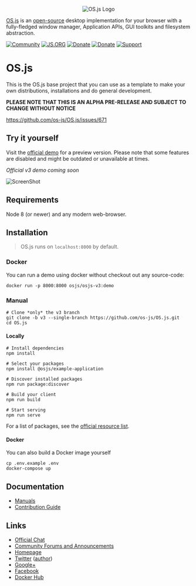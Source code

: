 <p align="center">
  <img alt="OS.js Logo" src="https://raw.githubusercontent.com/os-js/gfx/master/logo-big.png" />
</p>

[OS.js](https://www.os-js.org/) is an [open-source](https://raw.githubusercontent.com/os-js/OS.js/master/LICENSE) desktop implementation for your browser with a fully-fledged window manager, Application APIs, GUI toolkits and filesystem abstraction.

[![Community](https://img.shields.io/badge/join-community-green.svg)](https://community.os-js.org/)
[![JS.ORG](https://img.shields.io/badge/js.org-os-ffb400.svg)](http://js.org)
[![Donate](https://img.shields.io/badge/liberapay-donate-yellowgreen.svg)](https://liberapay.com/os-js/)
[![Donate](https://img.shields.io/badge/paypal-donate-yellow.svg)](https://www.paypal.com/cgi-bin/webscr?cmd=_donations&business=andersevenrud%40gmail%2ecom&lc=NO&currency_code=USD&bn=PP%2dDonationsBF%3abtn_donate_SM%2egif%3aNonHosted)
[![Support](https://img.shields.io/badge/patreon-support-orange.svg)](https://www.patreon.com/user?u=2978551&ty=h&u=2978551)

# OS.js

This is the OS.js base project that you can use as a template to make your own distributions, installations and do general development.

**PLEASE NOTE THAT THIS IS AN ALPHA PRE-RELEASE AND SUBJECT TO CHANGE WITHOUT NOTICE**

https://github.com/os-js/OS.js/issues/671

## Try it yourself

Visit the [official demo](https://demo.os-js.org) for a preview version. Please note that some features are disabled and might be outdated or unavailable at times.

*Official v3 demo coming soon*

![ScreenShot](https://www.os-js.org/screenshot.png)

## Requirements

Node 8 (or newer) and any modern web-browser.

## Installation

> OS.js runs on `localhost:8000` by default.

### Docker

You can run a demo using docker without checkout out any source-code:

```
docker run -p 8000:8000 osjs/osjs-v3:demo
```

### Manual

```
# Clone *only* the v3 branch
git clone -b v3 --single-branch https://github.com/os-js/OS.js.git
cd OS.js
```

#### Locally

```
# Install dependencies
npm install

# Select your packages
npm install @osjs/example-application

# Discover installed packages
npm run package:discover

# Build your client
npm run build

# Start serving
npm run serve
```

For a list of packages, see the [official resource list](https://manual.os-js.org/v3/resource/official/).

#### Docker

You can also build a Docker image yourself

```
cp .env.example .env
docker-compose up
```

## Documentation

* [Manuals](https://manual.os-js.org/v3/)
* [Contribution Guide](https://github.com/os-js/OS.js/blob/v3/CONTRIBUTING.md)

## Links

* [Official Chat](https://gitter.im/os-js/OS.js)
* [Community Forums and Announcements](https://community.os-js.org/)
* [Homepage](https://os-js.org/)
* [Twitter](https://twitter.com/osjsorg) ([author](https://twitter.com/andersevenrud))
* [Google+](https://plus.google.com/b/113399210633478618934/113399210633478618934)
* [Facebook](https://www.facebook.com/os.js.org)
* [Docker Hub](https://hub.docker.com/u/osjs/)
